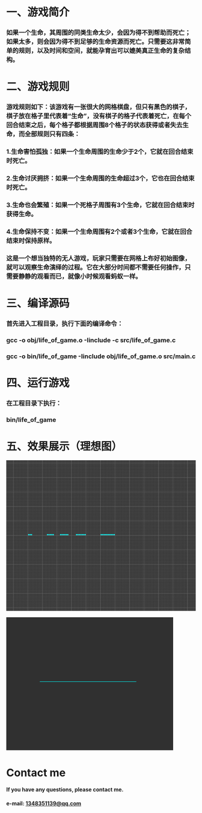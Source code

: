 # 一、游戏简介 
### 如果一个生命，其周围的同类生命太少，会因为得不到帮助而死亡；如果太多，则会因为得不到足够的生命资源而死亡。只需要这非常简单的规则，以及时间和空间，就能孕育出可以媲美真正生命的复杂结构。

# 二、游戏规则      
### 游戏规则如下：该游戏有一张很大的网格棋盘，但只有黑色的棋子，棋子放在格子里代表着“生命”，没有棋子的格子代表着死亡，在每个回合结束之后，每个格子都根据周围8个格子的状态获得或者失去生命，而全部规则只有四条：
### 1.生命害怕孤独：如果一个生命周围的生命少于2个，它就在回合结束时死亡。
### 2.生命讨厌拥挤：如果一个生命周围的生命超过3个，它也在回合结束时死亡。
### 3.生命也会繁殖：如果一个死格子周围有3个生命，它就在回合结束时获得生命。
### 4.生命保持不变：如果一个生命周围有2个或者3个生命，它就在回合结束时保持原样。

### 这是一个想当独特的无人游戏，玩家只需要在网格上布好初始图像，就可以观察生命演绎的过程。它在大部分时间都不需要任何操作，只需要静静的观看而已，就像小时候观看蚂蚁一样。

# 三、编译源码
### 首先进入工程目录，执行下面的编译命令：
### gcc -o obj/life\_of\_game.o -Iinclude -c src/life\_of\_game.c
### gcc -o bin/life\_of\_game -Iinclude obj/life\_of\_game.o src/main.c

# 四、运行游戏
### 在工程目录下执行：
### bin/life\_of\_game

# 五、效果展示（理想图）
![game_of_life_1](https://github.com/WhisperHear/Game-Of-Life/blob/master/photos/game_of_life_1.gif )

![game_of_life_1](https://github.com/WhisperHear/Game-Of-Life/blob/master/photos/game_of_life_2.gif )


# Contact me 
#### If you have any questions, please contact me.
#### e-mail: 1348351139@qq.com